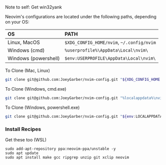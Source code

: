 Note to self: Get win32yank

Neovim's configurations are located under the following paths, depending on your OS:

| OS | PATH |
| :- | :--- |
| Linux, MacOS | `$XDG_CONFIG_HOME/nvim`, `~/.config/nvim` |
| Windows (cmd)| `%userprofile%\AppData\Local\nvim\` |
| Windows (powershell)| `$env:USERPROFILE\AppData\Local\nvim\` |

<summary> To Clone (Mac, Linux)</summary>

```sh
git clone git@github.com:JoeyGarber/nvim-config.git "${XDG_CONFIG_HOME:-$HOME/.config}"/nvim
```
<summary> To Clone (Windows, cmd.exe)</summary>

```sh
git clone git@github.com:JoeyGarber/nvim-config.git "%localappdata%\nvim"
```

<summary> To Clone (Windows, powershell.exe)</summary>

```sh
git clone git@github.com:JoeyGarber/nvim-config.git "${env:LOCALAPPDATA}\nvim"
```

### Install Recipes

<summary> Get these too (WSL)</summary>

```
sudo add-apt-repository ppa:neovim-ppa/unstable -y
sudo apt update
sudo apt install make gcc ripgrep unzip git xclip neovim
```
